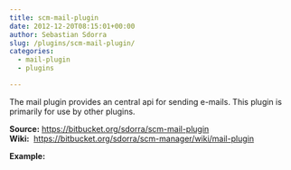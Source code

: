 ```yaml
---
title: scm-mail-plugin
date: 2012-12-20T08:15:01+00:00
author: Sebastian Sdorra
slug: /plugins/scm-mail-plugin/
categories:
  - mail-plugin
  - plugins

---
```

The mail plugin provides an central api for sending e-mails. This plugin is primarily for use by other plugins.

**Source:** <a title="Source" href="https://bitbucket.org/sdorra/scm-mail-plugin" target="_blank">https&#x3A;//bitbucket.org/sdorra/scm-mail-plugin</a>  
**Wiki:**  <a title="Wiki" href="https://bitbucket.org/sdorra/scm-manager/wiki/mail-plugin" target="_blank">https&#x3A;//bitbucket.org/sdorra/scm-manager/wiki/mail-plugin</a>

**Example:**

